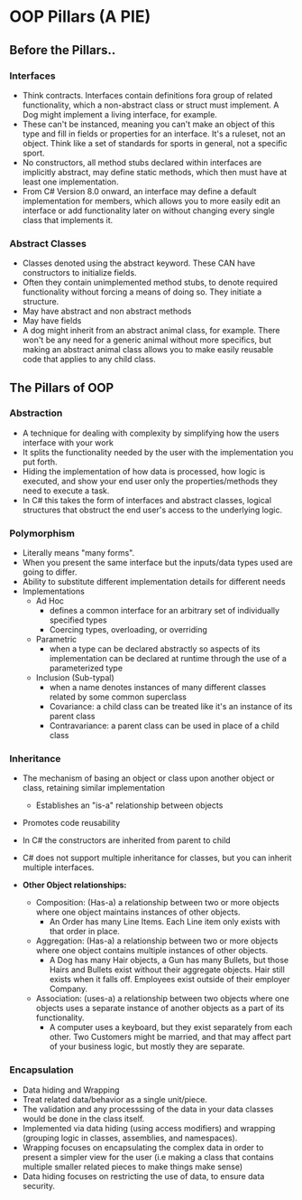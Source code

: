 # OOP Pillars (A PIE)

## Before the Pillars..
### Interfaces
* Think contracts. Interfaces contain definitions fora group of related functionality, which a non-abstract class or struct must implement. A Dog might implement a living interface, for example.
* These can't be instanced, meaning you can't make an object of this type and fill in fields or properties for an interface. It's a ruleset, not an object. Think like a set of standards for sports in general, not a specific sport.
* No constructors, all method stubs declared within interfaces are implicitly abstract, may define static methods, which then must have at least one implementation.
* From C# Version 8.0 onward, an interface may define a default implementation for members, which allows you to more easily edit an interface or add functionality later on without changing every single class that implements it.
### Abstract Classes
* Classes denoted using the abstract keyword. These CAN have constructors to initialize fields.
* Often they contain unimplemented method stubs, to denote required functionality without forcing a means of doing so. They initiate a structure. 
* May have abstract and non abstract methods
* May have fields
* A dog might inherit from an abstract animal class, for example. There won't be any need for a generic animal without more specifics, but making an abstract animal class allows you to make easily reusable code that applies to any child class.

## The Pillars of OOP
### Abstraction
* A technique for dealing with complexity by simplifying how the users interface with your work
* It splits the functionality needed by the user with the implementation you put forth.
* Hiding the implementation of how data is processed, how logic is executed, and show your end user only the properties/methods they need to execute a task. 
* In C# this takes the form of interfaces and abstract classes, logical structures that obstruct the end user's access to the underlying logic.

### Polymorphism
* Literally means "many forms".
* When you present the same interface but the inputs/data types used are going to differ.
* Ability to substitute different implementation details for different needs
* Implementations
    * Ad Hoc
        * defines a common interface for an arbitrary set of individually specified types
        * Coercing types, overloading, or overriding
    * Parametric
        * when a type can be declared abstractly so aspects of its implementation can be declared at runtime through the use of a parameterized type
    * Inclusion (Sub-typal)
        * when a name denotes instances of many different classes related by some common superclass
        * Covariance: a child class can be treated like it's an instance of its parent class
        * Contravariance: a parent class can be used in place of a child class

### Inheritance
* The mechanism of basing an object or class upon another object or class, retaining similar implementation
    * Establishes an "is-a" relationship between objects
* Promotes code reusability
* In C# the constructors are inherited from parent to child
* C# does not support multiple inheritance for classes, but you can inherit multiple interfaces.

* **Other Object relationships:**
    * Composition: (Has-a) a relationship between two or more objects where one object maintains instances of other objects.
        * An Order has many Line Items. Each Line item only exists with that order in place.
    * Aggregation: (Has-a) a relationship between two or more objects where one object contains multiple instances of other objects.
        * A Dog has many Hair objects, a Gun has many Bullets, but those Hairs and Bullets exist without their aggregate objects. Hair still exists when it falls off. Employees exist outside of their employer Company.
    * Association: (uses-a) a relationship between two objects where one objects uses a separate instance of another objects as a part of its functionality.
        * A computer uses a keyboard, but they exist separately from each other. Two Customers might be married, and that may affect part of your business logic, but mostly they are separate.

### Encapsulation
* Data hiding and Wrapping
* Treat related data/behavior as a single unit/piece.
* The validation and any processsing of the data in your data classes would be done in the class itself.
* Implemented via data hiding (using access modifiers) and wrapping (grouping logic in classes, assemblies, and namespaces).
* Wrapping focuses on encapsulating the complex data in order to present a simpler view for the user (i.e making a class that contains multiple smaller related pieces to make things make sense)
* Data hiding focuses on restricting the use of data, to ensure data security.
